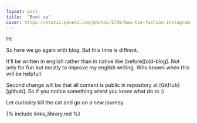 ```yaml
---
layout: post
title:  "Boot up"
cover: https://static.pexels.com/photos/1709/bow-tie-fashion-instagram-dickey-bow.jpg
---
```

Hi!

So here we go again with blog. But this time is diffrent.

<!-- more -->

It'll be written in english rather than in native like [before][old-blog]. Not only for fun but mostly to improve my english writing. Who knows when this will be helpfull.

Second change will be that all content is public in repository at [GitHub][github]. So if you notice something wierd you know what do to :)

Let curiosity kill the cat and go on a new journey.

  {% include links_library.md %}
